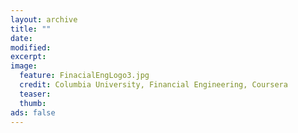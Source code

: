 ```yaml
---
layout: archive
title: ""
date: 
modified:
excerpt:
image:
  feature: FinacialEngLogo3.jpg
  credit: Columbia University, Financial Engineering, Coursera
  teaser:
  thumb:
ads: false
---
```


